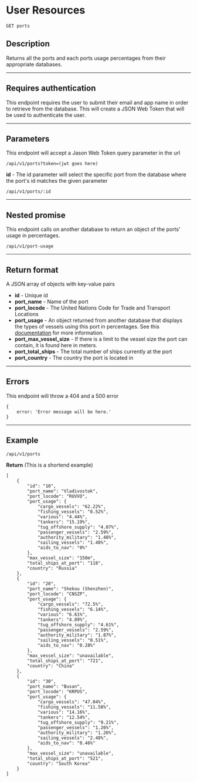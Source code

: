 # User Resources

    GET ports

## Description
Returns all the ports and each ports usage percentages from their appropriate databases.

***

## Requires authentication
This endpoint requires the user to submit their email and app name in order to retrieve from the database.  This will create a JSON Web Token that will be used to authenticate the user.

***

## Parameters
This endpoint will accept a Jason Web Token query parameter in the url

    /api/v1/ports?token=(jwt goes here)
    
**id** - The id parameter will select the specific port from the database where the port's id matches the given parameter

    /api/v1/ports/:id

***

## Nested promise
This endpoint calls on another database to return an object of the ports' usage in percentages.  

    /api/v1/port-usage

***

## Return format

A JSON array of objects with key-value pairs

- **id**  - Unique id
- **port_name** - Name of the port
- **port_locode** - The United Nations Code for Trade and Transport Locations
- **port_usage** - An object returned from another database that displays the types of vessels using this port in percentages.  See this [documentation]() for more information.
- **port_max_vessel_size** - If there is a limit to the vessel size the port can contain, it is found here in meters.
- **port_total_ships** - The total number of ships currently at the port
- **port_country** - The country the port is located in

***

## Errors
This endpoint will throw a 404 and a 500 error

```
{ 
    error: 'Error message will be here.'
}
```

***

## Example

    /api/v1/ports

**Return** (This is a shortend example)

``` 
[
    {
        "id": "10",
        "port_name": "Vladivostok",
        "port_locode": "RUVVO",
        "port_usage": {
            "cargo_vessels": "62.22%",
            "fishing_vessels": "8.52%",
            "various": "4.44%",
            "tankers": "15.19%",
            "tug_offshore_supply": "4.07%",
            "passenger_vessels": "2.59%",
            "authority_military": "1.48%",
            "sailing_vessels": "1.48%",
            "aids_to_nav": "0%"
        },
        "max_vessel_size": "150m",
        "total_ships_at_port": "118",
        "country": "Russia"
    },
    {
        "id": "20",
        "port_name": "Shekou (Shenzhen)",
        "port_locode": "CNSZP",
        "port_usage": {
            "cargo_vessels": "72.5%",
            "fishing_vessels": "6.14%",
            "various": "6.61%",
            "tankers": "4.89%",
            "tug_offshore_supply": "4.61%",
            "passenger_vessels": "2.59%",
            "authority_military": "1.87%",
            "sailing_vessels": "0.51%",
            "aids_to_nav": "0.28%"
        },
        "max_vessel_size": "unavailable",
        "total_ships_at_port": "721",
        "country": "China"
    },
    {
        "id": "30",
        "port_name": "Busan",
        "port_locode": "KRPUS",
        "port_usage": {
            "cargo_vessels": "47.04%",
            "fishing_vessels": "11.58%",
            "various": "14.16%",
            "tankers": "12.54%",
            "tug_offshore_supply": "9.21%",
            "passenger_vessels": "1.26%",
            "authority_military": "1.26%",
            "sailing_vessels": "2.48%",
            "aids_to_nav": "0.46%"
        },
        "max_vessel_size": "unavailable",
        "total_ships_at_port": "521",
        "country": "South Korea"
    }
]
```
